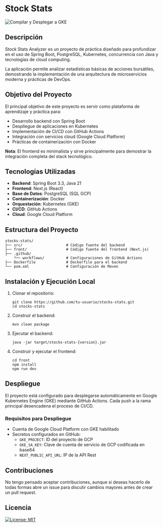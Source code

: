 # Stock Stats
![Compilar y Desplegar a GKE](https://github.com/adralpz/stocks-stats/actions/workflows/gke-deploy.yml/badge.svg?branch=main)

## Descripción

Stock Stats Analyzer es un proyecto de práctica diseñado para profundizar en el uso de Spring Boot, PostgreSQL, Kubernetes, concurrencia con Java y tecnologías de cloud computing.  

La aplicación permite analizar estadísticas básicas de acciones bursátiles, demostrando la implementación de una arquitectura de microservicios moderna y prácticas de DevOps.

## Objetivo del Proyecto

El principal objetivo de este proyecto es servir como plataforma de aprendizaje y práctica para:

- Desarrollo backend con Spring Boot
- Despliegue de aplicaciones en Kubernetes
- Implementación de CI/CD con GitHub Actions
- Integración con servicios cloud (Google Cloud Platform)
- Prácticas de containerización con Docker

**Nota**: El frontend es minimalista y sirve principalmente para demostrar la integración completa del stack tecnológico.

## Tecnologías Utilizadas

- **Backend**: Spring Boot 3.3, Java 21
- **Frontend**: Next.js (React)
- **Base de Datos**: PostgreSQL (SQL GCP)
- **Containerización**: Docker
- **Orquestación**: Kubernetes (GKE)
- **CI/CD**: GitHub Actions
- **Cloud**: Google Cloud Platform

## Estructura del Proyecto

```
stocks-stats/
├── src/                    # Código fuente del backend
├── front/                  # Código fuente del frontend (Next.js)
├── .github/
    └── workflows/          # Configuraciones de GitHub Actions
├── Dockerfile              # Dockerfile para el backend
└── pom.xml                 # Configuración de Maven
```

## Instalación y Ejecución Local

1. Clonar el repositorio:
   ```
   git clone https://github.com/tu-usuario/stocks-stats.git
   cd stocks-stats
   ```

2. Construir el backend:
   ```
   mvn clean package
   ```
   
3. Ejecutar el backend:
   ```
   java -jar target/stocks-stats-{version}.jar
   ```
   
4. Construir y ejecutar el frontend:
   ```
   cd front
   npm install
   npm run dev
   ```

## Despliegue

El proyecto está configurado para desplegarse automáticamente en Google Kubernetes Engine (GKE) mediante GitHub Actions. Cada push a la rama principal desencadena el proceso de CI/CD.

### Requisitos para Despliegue

- Cuenta de Google Cloud Platform con GKE habilitado
- Secretos configurados en GitHub:
  - `GKE_PROJECT`: ID del proyecto de GCP
  - `GKE_SA_KEY`: Clave de cuenta de servicio de GCP codificada en base64
  - `NEXT_PUBLIC_API_URL`: IP de la API Rest
    
## Contribuciones

No tengo pensado aceptar contribuciones, aunque si deseas hacerlo de todas formas abre un issue para discutir cambios mayores antes de crear un pull request.

## Licencia

[![License: MIT](https://img.shields.io/badge/License-MIT-yellow.svg)](https://opensource.org/licenses/MIT)
